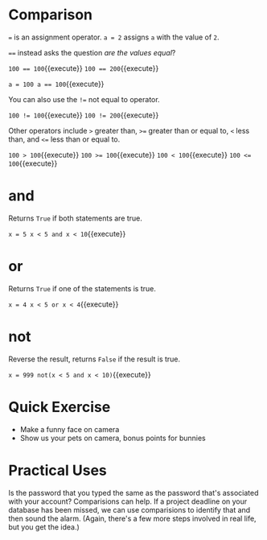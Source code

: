 # Comparison
```=``` is an assignment operator. ```a = 2``` assigns ```a``` with the value of ```2```.

```==``` instead asks the question *are the values equal*?

`100 == 100`{{execute}}
`100 == 200`{{execute}}

`a = 100
a == 100`{{execute}}

You can also use the ```!=``` not equal to operator.

`100 != 100`{{execute}}
`100 != 200`{{execute}}

Other operators include ```>``` greater than, ```>=``` greater than or equal to, ```<``` less than, and ```<=``` less than or equal to.

`100 > 100`{{execute}}
`100 >= 100`{{execute}}
`100 < 100`{{execute}}
`100 <= 100`{{execute}}

# and

Returns ```True``` if both statements are true.

`x = 5
x < 5 and x < 10`{{execute}}

# or

Returns ```True``` if one of the statements is true.

`x = 4
x < 5 or x < 4`{{execute}}

# not

Reverse the result, returns ```False``` if the result is true.

`x = 999
not(x < 5 and x < 10)`{{execute}}

# Quick Exercise
- Make a funny face on camera
- Show us your pets on camera, bonus points for bunnies

# Practical Uses
Is the password that you typed the same as the password that's associated with your account? Comparisions can help. If a project deadline on your database has been missed, we can use comparisions to identify that and then sound the alarm. (Again, there's a few more steps involved in real life, but you get the idea.)